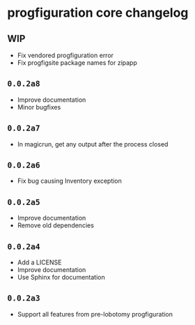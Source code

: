 # progfiguration core changelog

## WIP

* Fix vendored progfiguration error
* Fix progfigsite package names for zipapp

## `0.0.2a8`

* Improve documentation
* Minor bugfixes

## `0.0.2a7`

* In magicrun, get any output after the process closed

## `0.0.2a6`

* Fix bug causing Inventory exception

## `0.0.2a5`

* Improve documentation
* Remove old dependencies

## `0.0.2a4`

* Add a LICENSE
* Improve documentation
* Use Sphinx for documentation

## `0.0.2a3`

* Support all features from pre-lobotomy progfiguration
